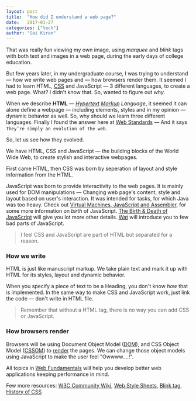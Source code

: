 ```yaml
---
layout: post
title:  "How did I understand a web page?"
date:   2017-01-27
categories: ["tech"]
author: "Sai Kiran"
---
```


That was really fun viewing my own image, using *marquee* and *blink* tags with both text and images 
in a web page, during the early days of college education.

But few years later, in my undergraduate course, I was trying to understand &mdash; 
how we write web pages and &mdash; how browsers render them.
It seemed I had to learn HTML, [CSS][] and JavaScript &mdash; 3 different 
languages, to create a web page. What? I didn't know that. So, wanted to 
figure out *why*.

When we describe **HTML** &mdash; *[Hypertext][] [Markup][] Language*, it 
seemed it can alone define a webpage &mdash; including elements, styles and 
in my opinion &mdash; dynamic behavior as well.
So, why should we learn three different languages. Finally I found the answer 
here at [Web Standards][] &mdash; And it says `They’re simply an evolution of the web`.

So, let us see how they evolved.

We have HTML, CSS and JavaScript &mdash; the building blocks of 
the World Wide Web, to create stylish and interactive webpages.

First came HTML, then CSS was born by seperation of layout and style information from the HTML.


JavaScript was born to provide interactivity to the web pages. It is mainly used for 
DOM manipulations &mdash; Changing web page's content, style and layout based on user's 
interaction. It was intended for tasks, for which Java was too heavy.
Check out [Virtual Machines, JavaScript and Assembler][Scott Hanselman, "Virtual Machines, JavaScript and Assembler" - Fluent 2014 Keynote], 
for some more information on *birth* of JavaScript. [The Birth & Death of JavaScript][]  will give 
you lot more other details. [Wat][] will introduce you to few bad parts of JavaScript.

> I feel CSS and JavaScript are part of HTML but separated for a reason. 


### How we write

HTML is just like manuscript markup.
We take plain text and mark it up with HTML for its styles, layout and dynamic behavior. 

When you specify a piece of text to be a Heading, you don't know *how* that is implemented. In the 
same way to make CSS and JavaScript work, just link the code &mdash; don't write in HTML file.

> Remember that without a HTML tag, there is no way you can add CSS or JavaScript.

### How browsers render

Browsers will be using Document Object Model ([DOM][]), and CSS Object Model ([CSSOM][]) 
to [render][Page rendering] the pages. We can change those object models using JavaScript to make 
the user feel "Owwww....!".    

All topics in [Web Fundamentals][] will help you develop better web applications keeping 
performance in mind.

Few more resources: [W3C Community Wiki](https://www.w3.org/community/webed/wiki/Main_Page), [Web Style Sheets](https://www.w3.org/Style/), [Blink tag](https://www.w3.org/Style/customdtd), [History of CSS](https://www.w3.org/Style/LieBos2e/history/Overview.html)


[Hypertext]: https://www.w3.org/WhatIs.html
[Markup]: https://en.wikipedia.org/wiki/Markup_language#Etymology_and_origin
[Web Standards]: https://www.w3.org/community/webed/wiki/The_web_standards_model_-_HTML_CSS_and_JavaScript
[CSS]: https://www.w3.org/Style/LieBos2e/history/Overview.html
[CSS Timeline]: https://www.w3.org/Style/CSS20/
[CSS History]: https://www.w3.org/Style/CSS20/history.html

[DOM]: https://www.w3.org/TR/DOM-Level-2-Core/introduction.html
[CSSOM]: https://varvy.com/performance/cssom.html
[Page rendering]: https://developers.google.com/web/fundamentals/performance/critical-rendering-path/render-tree-construction
[Scott Hanselman, "Virtual Machines, JavaScript and Assembler" - Fluent 2014 Keynote]: https://www.youtube.com/watch?v=UzyoT4DziQ4&feature=youtu.be
[Web Fundamentals]: https://developers.google.com/web/fundamentals/
[Wat]: https://www.destroyallsoftware.com/talks/wat
[The Birth & Death of JavaScript]: https://www.destroyallsoftware.com/talks/the-birth-and-death-of-javascript

<!--Webpage is marked up using tags-->

<!--You specify `what` in HTML and `how` in CSS and JavaScript, depending on the what you are -->
<!--trying to do: styling and layout, or behavior. Sometimes we tend to write CSS and/or JavaScript in HTML file.--> 
<!--It seems OK &mdash; but not. Because rather than *what* you are specifying *how*. -->
<!--Then, the file will be clumsy with *what* and *how*.-->